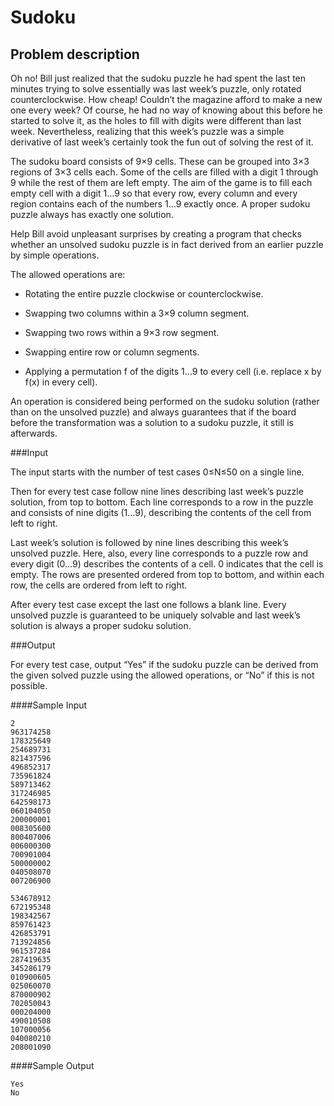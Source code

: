 # Sudoku

## Problem description

Oh no! Bill just realized that the sudoku puzzle he had spent the last ten minutes trying to solve essentially was last week’s puzzle, only rotated counterclockwise. How cheap! Couldn’t the magazine afford to make a new one every week? Of course, he had no way of knowing about this before he started to solve it, as the holes to fill with digits were different than last week. Nevertheless, realizing that this week’s puzzle was a simple derivative of last week’s certainly took the fun out of solving the rest of it.

The sudoku board consists of 9×9 cells. These can be grouped into 3×3 regions of 3×3 cells each. Some of the cells are filled with a digit 1 through 9 while the rest of them are left empty. The aim of the game is to fill each empty cell with a digit 1…9 so that every row, every column and every region contains each of the numbers 1…9 exactly once. A proper sudoku puzzle always has exactly one solution.

Help Bill avoid unpleasant surprises by creating a program that checks whether an unsolved sudoku puzzle is in fact derived from an earlier puzzle by simple operations.

The allowed operations are:

* Rotating the entire puzzle clockwise or counterclockwise.

* Swapping two columns within a 3×9 column segment.

* Swapping two rows within a 9×3 row segment.

* Swapping entire row or column segments.

* Applying a permutation f of the digits 1…9 to every cell (i.e. replace x by f(x) in every cell).

An operation is considered being performed on the sudoku solution (rather than on the unsolved puzzle) and always guarantees that if the board before the transformation was a solution to a sudoku puzzle, it still is afterwards.

###Input

The input starts with the number of test cases 0≤N≤50 on a single line.

Then for every test case follow nine lines describing last week’s puzzle solution, from top to bottom. Each line corresponds to a row in the puzzle and consists of nine digits (1…9), describing the contents of the cell from left to right.

Last week’s solution is followed by nine lines describing this week’s unsolved puzzle. Here, also, every line corresponds to a puzzle row and every digit (0…9) describes the contents of a cell. 0 indicates that the cell is empty. The rows are presented ordered from top to bottom, and within each row, the cells are ordered from left to right.

After every test case except the last one follows a blank line. Every unsolved puzzle is guaranteed to be uniquely solvable and last week’s solution is always a proper sudoku solution.

###Output

For every test case, output “Yes” if the sudoku puzzle can be derived from the given solved puzzle using the allowed operations, or “No” if this is not possible.


####Sample Input

```
2
963174258
178325649
254689731
821437596
496852317
735961824
589713462
317246985
642598173
060104050
200000001
008305600
800407006
006000300
700901004
500000002
040508070
007206900

534678912
672195348
198342567
859761423
426853791
713924856
961537284
287419635
345286179
010900605
025060070
870000902
702050043
000204000
490010508
107000056
040080210
208001090
```

####Sample Output
	
```
Yes
No
```
